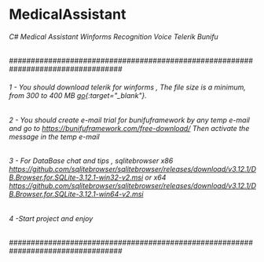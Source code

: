 
# MedicalAssistant
######  C# Medical Assistant Winforms Recognition Voice Telerik  Bunifu
##################################################################################
###### 1 - You should download telerik for winforms , The file size is a minimum, from 300 to 400 MB [go](https://github.com/HIC-Ai/MedicalAssistant/releases/download/1.0/Telerik_UI_For_WinForms_2021_1_326_Trial.msi){:target="_blank"}.
###### 2 - You should create e-mail trial for bunifuframework by any temp e-mail and go to https://bunifuframework.com/free-download/ Then activate the message in the temp e-mail
###### 3 - For DataBase chat and tips , sqlitebrowser x86 https://github.com/sqlitebrowser/sqlitebrowser/releases/download/v3.12.1/DB.Browser.for.SQLite-3.12.1-win32-v2.msi or x64 https://github.com/sqlitebrowser/sqlitebrowser/releases/download/v3.12.1/DB.Browser.for.SQLite-3.12.1-win64-v2.msi
###### 4 -Start project and enjoy
##################################################################################
